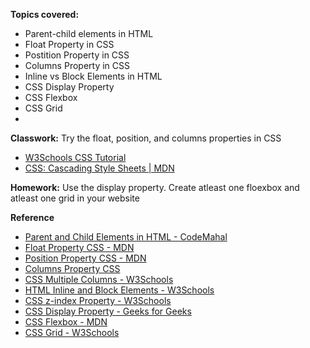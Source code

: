 **Topics covered:**

- Parent-child elements in HTML
- Float Property in CSS
- Postition Property in CSS
- Columns Property in CSS
- Inline vs Block Elements in HTML
- CSS Display Property
- CSS Flexbox
- CSS Grid
- 

**Classwork:** Try the float, position, and columns properties in CSS
- [W3Schools CSS Tutorial](https://www.w3schools.com/css/)
- [CSS: Cascading Style Sheets | MDN](https://developer.mozilla.org/en-US/docs/Web/CSS)

**Homework:** Use the display property. Create atleast one floexbox and atleast one grid in your website

**Reference**
- [Parent and Child Elements in HTML - CodeMahal](https://www.codemahal.com/parent-and-child-elements-in-css)
- [Float Property CSS - MDN](https://developer.mozilla.org/en-US/docs/Web/CSS/float)
- [Position Property CSS - MDN](https://developer.mozilla.org/en-US/docs/Web/CSS/position)
- [Columns Property CSS](https://developer.mozilla.org/en-US/docs/Web/CSS/columns)
- [CSS Multiple Columns - W3Schools](https://www.w3schools.com/css/css3_multiple_columns.asp)
- [HTML Inline and Block Elements - W3Schools](https://www.w3schools.com/html/html_blocks.asp)
- [CSS z-index Property - W3Schools](https://www.w3schools.com/cssref/pr_pos_z-index.php)
- [CSS Display Property - Geeks for Geeks](https://www.geeksforgeeks.org/css-display-property/)
- [CSS Flexbox - MDN](https://developer.mozilla.org/en-US/docs/Web/CSS/CSS_flexible_box_layout/Basic_concepts_of_flexbox)
- [CSS Grid - W3Schools](https://www.w3schools.com/css/css_grid.asp)


